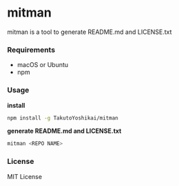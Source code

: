 # mitman
mitman is a tool to generate README.md and LICENSE.txt

### Requirements
* macOS or Ubuntu
* npm

### Usage
**install**
```bash
npm install -g TakutoYoshikai/mitman
```

**generate README.md and LICENSE.txt**
```bash
mitman <REPO NAME>
```

### License
MIT License
